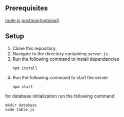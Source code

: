 ## Prerequisites 
[node.js](https://nodejs.org/)
[postman(optional)](https://www.postman.com/downloads/)

## Setup
1. Clone this repository.
2. Navigate to the directory containing `server.js`.
3. Run the following command to install dependencies
    ```
    npm install
    ```
5. Run the following command to start the server
    ```
    npm start
    ```


for database initialization run the following command
```
mkdir database
node table.js
```

